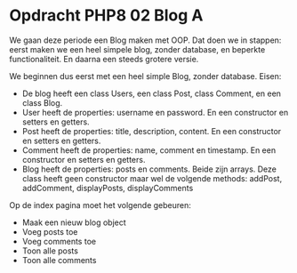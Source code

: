# Opdracht PHP8 02 Blog A

We gaan deze periode een Blog maken met OOP. Dat doen we in stappen: eerst maken we een heel simpele blog, zonder database, en beperkte functionaliteit. En daarna een steeds grotere versie.

We beginnen dus eerst met een heel simple Blog, zonder database. Eisen:
-	De blog heeft een class Users, een class Post, class Comment, en een class Blog.
-	User heeft de properties: username en password. En een constructor en setters en getters.
-	Post heeft de properties: title, description, content. En een constructor en setters en getters.
-	Comment heeft de properties: name, comment en timestamp. En een constructor en setters en getters.
-	Blog heeft de properties: posts en comments. Beide zijn arrays. Deze class heeft geen constructor maar wel de volgende methods: addPost, addComment, displayPosts, displayComments

Op de index pagina moet het volgende gebeuren:
-	Maak een nieuw blog object
-	Voeg posts toe
-	Voeg comments toe
-	Toon alle posts
-	Toon alle comments
